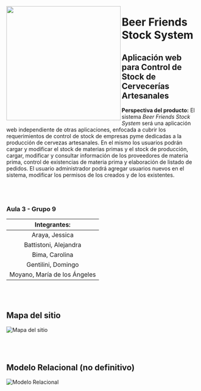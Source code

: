 
<a href="url"><img src="https://github.com/PPROF1-2021/g9-a3g9stock/blob/main/Codigo/assets/logo.png" align="left" height="300"></a>


# Beer Friends Stock System
## Aplicación web para Control de Stock de Cervecerías Artesanales

**Perspectiva del producto:**
El sistema *Beer Friends Stock System* será una aplicación web independiente de otras aplicaciones, enfocada a cubrir los requerimientos de control de 
stock de empresas pyme dedicadas a la producción de cervezas artesanales. En el mismo los usuarios podrán cargar y modificar el stock de materias primas 
y el stock de producción, cargar, modificar y consultar información de los proveedores de materia prima, control de existencias de materia prima 
y elaboración de listado de pedidos. 
El usuario administrador podrá agregar usuarios nuevos en el sistema, modificar los permisos de los creados y de los existentes.

<br><br>


### Aula 3 -  Grupo 9



| Integrantes: |
|:-------------------------:|
| Araya, Jessica|
| Battistoni, Alejandra  |
| Bima, Carolina |
| Gentilini, Domingo  |
| Moyano, María de los Ángeles |

<br><br>


## Mapa del sitio

![Mapa del sitio](https://github.com/PPROF1-2021/g9-a3g9stock/blob/main/Documentaci%C3%B3n/Mapa%20del%20sitio.jpg)

<br><br>


## Modelo Relacional (no definitivo)

![Modelo Relacional](https://github.com/PPROF1-2021/g9-a3g9stock/blob/main/BDD/BBDD.png)


